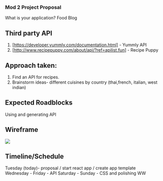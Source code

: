 ### Mod 2 Project Proposal
What is your application? Food Blog

## Third party API
1. [https://developer.yummly.com/documentation.html] - Yummly API
2. [http://www.recipepuppy.com/about/api/?ref=apilist.fun] - Recipe Puppy

## Approach taken:
1. Find an API for recipes. 
2. Brainstorm ideas- different cuisines by country (thai,french, italian, west indian)

## Expected Roadblocks
Using and generating API

## Wireframe
![](Images/Wireframe.png) 

## Timeline/Schedule
Tuesday (today)- proposal / start react app / create app template
Wednesday - Friday -  API
Saturday - Sunday - CSS and polishing
WW
